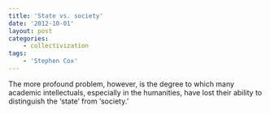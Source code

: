 ```yaml
---
title: 'State vs. society'
date: '2012-10-01'
layout: post
categories:
    - collectivization
tags:
    - 'Stephen Cox'
---
```


The more profound problem, however, is the degree to which many academic intellectuals, especially in the humanities, have lost their ability to distinguish the ‘state’ from ‘society.’